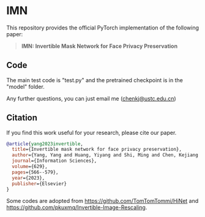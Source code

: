 # IMN

This repository provides the official PyTorch implementation of the following paper:
> **IMN: Invertible Mask Network for Face Privacy Preservation**<br>

## Code
The main test code is "test.py" and the pretrained checkpoint is in the "model" folder.

Any further questions, you can just email me (chenkj@ustc.edu.cn)

## Citation
If you find this work useful for your research, please cite our paper.
``` bibtex
@article{yang2023invertible,
  title={Invertible mask network for face privacy preservation},
  author={Yang, Yang and Huang, Yiyang and Shi, Ming and Chen, Kejiang and Zhang, Weiming},
  journal={Information Sciences},
  volume={629},
  pages={566--579},
  year={2023},
  publisher={Elsevier}
}
```

Some codes are adopted from https://github.com/TomTomTommi/HiNet and https://github.com/pkuxmq/Invertible-Image-Rescaling.
